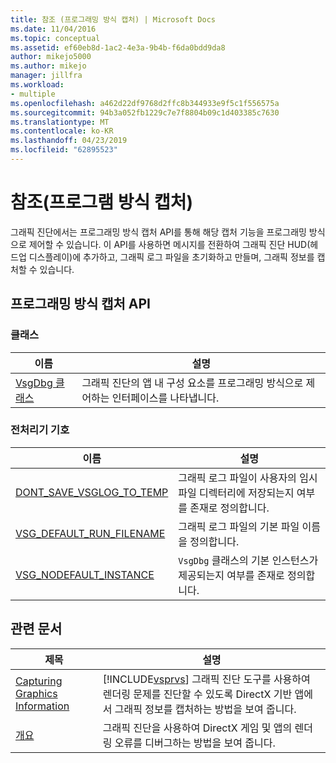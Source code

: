 ```yaml
---
title: 참조 (프로그래밍 방식 캡처) | Microsoft Docs
ms.date: 11/04/2016
ms.topic: conceptual
ms.assetid: ef60eb8d-1ac2-4e3a-9b4b-f6da0bdd9da8
author: mikejo5000
ms.author: mikejo
manager: jillfra
ms.workload:
- multiple
ms.openlocfilehash: a462d22df9768d2ffc8b344933e9f5c1f556575a
ms.sourcegitcommit: 94b3a052fb1229c7e7f8804b09c1d403385c7630
ms.translationtype: MT
ms.contentlocale: ko-KR
ms.lasthandoff: 04/23/2019
ms.locfileid: "62895523"
---
```

# <a name="reference-programmatic-capture"></a>참조(프로그램 방식 캡처)
그래픽 진단에서는 프로그래밍 방식 캡처 API를 통해 해당 캡처 기능을 프로그래밍 방식으로 제어할 수 있습니다. 이 API를 사용하면 메시지를 전환하여 그래픽 진단 HUD(헤드업 디스플레이)에 추가하고, 그래픽 로그 파일을 초기화하고 만들며, 그래픽 정보를 캡처할 수 있습니다.

## <a name="programmatic-capture-apis"></a>프로그래밍 방식 캡처 API

### <a name="classes"></a>클래스

|이름|설명|
|----------|-----------------|
|[VsgDbg 클래스](vsgdbg-class.md)|그래픽 진단의 앱 내 구성 요소를 프로그래밍 방식으로 제어하는 인터페이스를 나타냅니다.|

### <a name="preprocessor-symbols"></a>전처리기 기호

|이름|설명|
|----------|-----------------|
|[DONT_SAVE_VSGLOG_TO_TEMP](dont-save-vsglog-to-temp.md)|그래픽 로그 파일이 사용자의 임시 파일 디렉터리에 저장되는지 여부를 존재로 정의합니다.|
|[VSG_DEFAULT_RUN_FILENAME](vsg-default-run-filename.md)|그래픽 로그 파일의 기본 파일 이름을 정의합니다.|
|[VSG_NODEFAULT_INSTANCE](vsg-nodefault-instance.md)|`VsgDbg` 클래스의 기본 인스턴스가 제공되는지 여부를 존재로 정의합니다.|

## <a name="related-articles"></a>관련 문서

| 제목 | 설명 |
| - | - |
| [Capturing Graphics Information](capturing-graphics-information.md) | [!INCLUDE[vsprvs](../../code-quality/includes/vsprvs_md.md)] 그래픽 진단 도구를 사용하여 렌더링 문제를 진단할 수 있도록 DirectX 기반 앱에서 그래픽 정보를 캡처하는 방법을 보여 줍니다. |
| [개요](overview-of-visual-studio-graphics-diagnostics.md) | 그래픽 진단을 사용하여 DirectX 게임 및 앱의 렌더링 오류를 디버그하는 방법을 보여 줍니다. |
